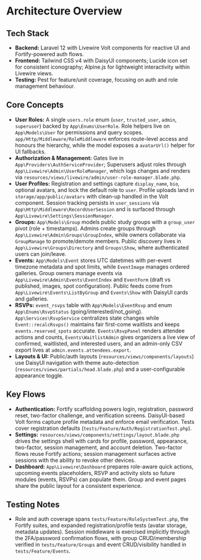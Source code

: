 # Architecture Overview

## Tech Stack
- **Backend:** Laravel 12 with Livewire Volt components for reactive UI and Fortify-powered auth flows.
- **Frontend:** Tailwind CSS v4 with DaisyUI components; Lucide icon set for consistent iconography; Alpine.js for lightweight interactivity within Livewire views.
- **Testing:** Pest for feature/unit coverage, focusing on auth and role management behaviour.

## Core Concepts
- **User Roles:** A single `users.role` enum (`user`, `trusted_user`, `admin`, `superuser`) backed by `App\Enums\UserRole`. Role helpers live on `App\Models\User` for permissions and query scopes. `app/Http/Middleware/RoleMiddleware` enforces route-level access and honours the hierarchy, while the model exposes a `avatarUrl()` helper for UI fallbacks.
- **Authorization & Management:** Gates live in `App\Providers\AuthServiceProvider`; Superusers adjust roles through `App\Livewire\Admin\UserRoleManager`, which logs changes and renders via `resources/views/livewire/admin/user-role-manager.blade.php`.
- **User Profiles:** Registration and settings capture `display_name`, `bio`, optional avatars, and lock the default role to `user`. Profile uploads land in `storage/app/public/avatars` with clean-up handled in the Volt component. Session tracking persists in `user_sessions` via `App\Http\Middleware\RecordUserSession` and is surfaced through `App\Livewire\Settings\SessionManager`.
- **Groups:** `App\Models\Group` models public study groups with a `group_user` pivot (role + timestamps). Admins create groups through `App\Livewire\Admin\Groups\GroupIndex`, while owners collaborate via `GroupManage` to promote/demote members. Public discovery lives in `App\Livewire\Groups\Directory` and `Groups\Show`, where authenticated users can join/leave.
- **Events:** `App\Models\Event` stores UTC datetimes with per-event timezone metadata and spot limits, while `EventImage` manages ordered galleries. Group owners manage events via `App\Livewire\Admin\Events\EventIndex` and `EventForm` (draft vs published, images, spot configuration). Public feeds come from `App\Livewire\Events\ListByGroup` and `Events\Show` with DaisyUI cards and galleries.
- **RSVPs:** `event_rsvps` table with `App\Models\EventRsvp` and enum `App\Enums\RsvpStatus` (going/interested/not_going). `App\Services\RsvpService` centralizes state changes while `Event::recalcRsvps()` maintains fair first-come waitlists and keeps `events.reserved_spots` accurate. `Events\RsvpPanel` renders attendee actions and counts, `Events\WaitlistAdmin` gives organizers a live view of confirmed, waitlisted, and interested users, and an admin-only CSV export lives at `admin.events.attendees.export`.
- **Layouts & UI:** Public/auth layouts (`resources/views/components/layouts`) use DaisyUI navigation with theme auto-detection (`resources/views/partials/head.blade.php`) and a user-configurable appearance toggle.

## Key Flows
- **Authentication:** Fortify scaffolding powers login, registration, password reset, two-factor challenge, and verification screens. DaisyUI-based Volt forms capture profile metadata and enforce email verification. Tests cover registration defaults (`tests/Feature/Auth/RegistrationTest.php`).
- **Settings:** `resources/views/components/settings/layout.blade.php` drives the settings shell with cards for profile, password, appearance, two-factor, session management, and account deletion. Two-factor flows reuse Fortify actions; session management surfaces active sessions with the ability to revoke other devices.
- **Dashboard:** `App\Livewire\Dashboard` prepares role-aware quick actions, upcoming events placeholders, RSVP and activity slots so future modules (events, RSVPs) can populate them. Group and event pages share the public layout for a consistent experience.

## Testing Notes
- Role and auth coverage spans `tests/Feature/RoleSystemTest.php`, the Fortify suites, and expanded registration/profile tests (avatar storage, metadata updates). Session middleware is exercised implicitly through the 2FA/password confirmation flows, with group CRUD/membership verified in `tests/Feature/Groups` and event CRUD/visibility handled in `tests/Feature/Events`.
